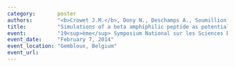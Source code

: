 ```yaml
---
category:       poster
authors:        "<b>Crowet J.M.</b>, Dony N., Deschamps A., Soumillion P., Lins L."
title:          "Simulations of a beta amphiphilic peptide as potential surfactant of membrane proteins"
event:          "19<sup>ème</sup> Symposium National sur les Sciences Biologiques Appliquées"
event_date:     "February 7, 2014"
event_location: "Gembloux, Belgium"
event_url:
---
```

